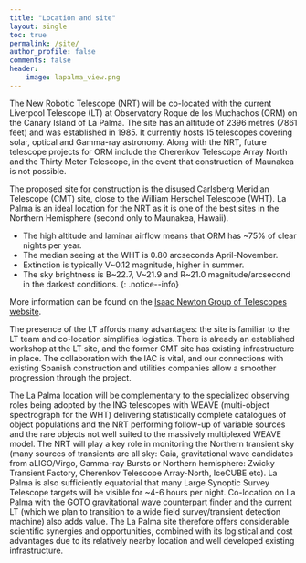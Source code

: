 ```yaml
---
title: "Location and site"
layout: single
toc: true
permalink: /site/
author_profile: false
comments: false
header:
    image: lapalma_view.png
---
```



The New Robotic Telescope (NRT) will be co-located with the current Liverpool Telescope (LT) at Observatory Roque de los Muchachos (ORM) on the Canary Island of La Palma. The site has an altitude of 2396 metres (7861 feet) and was established in 1985. It currently hosts 15 telescopes covering solar, optical and Gamma-ray astronomy. Along with the NRT, future telescope projects for ORM include the Cherenkov Telescope Array North and the Thirty Meter Telescope, in the event that construction of Maunakea is not possible.

The proposed site for construction is the disused Carlsberg Meridian Telescope (CMT) site, close to the William Herschel Telescope (WHT). La Palma is an ideal location for the NRT as it is one of the best sites in the Northern Hemisphere (second only to Maunakea, Hawaii). 

* The high altitude and laminar airflow means that ORM has ~75% of clear nights per year. 
* The median seeing at the WHT is 0.80 arcseconds April-November. 
* Extinction is typically V~0.12 magnitude, higher in summer. 
* The sky brightness is B~22.7, V~21.9 and R~21.0 magnitude/arcsecond in the darkest conditions. 
{: .notice--info}

More information can be found on the [Isaac Newton Group of Telescopes website](http://www.ing.iac.es/astronomy/observing/conditions/).

The presence of the LT affords many advantages: the site is familiar to the LT team and co-location simplifies logistics. There is already an established workshop at the LT site, and the former CMT site has existing infrastructure in place. The collaboration with the IAC is vital, and our connections with existing Spanish construction and utilities companies allow a smoother progression through the project.

The La Palma location will be complementary to the specialized observing roles being adopted by the ING telescopes with WEAVE (multi-object spectrograph for the WHT) delivering statistically complete catalogues of object populations and the NRT performing follow-up of variable sources and the rare objects not well suited to the massively multiplexed WEAVE model. The NRT will play a key role in monitoring the Northern transient sky (many sources of transients are all sky: Gaia, gravitational wave candidates from aLIGO/Virgo, Gamma-ray Bursts or Northern hemisphere: Zwicky Transient Factory, Cherenkov Telescope Array-North, IceCUBE etc). La Palma is also sufficiently equatorial that many Large Synoptic Survey Telescope targets will be visible for ~4-6 hours per night. Co-location on La Palma with the GOTO gravitational wave counterpart finder and the current LT (which we plan to transition to a wide field survey/transient detection machine) also adds value. The La Palma site therefore offers considerable scientific synergies and opportunities, combined with its logistical and cost advantages due to its relatively nearby location and well developed existing infrastructure.


